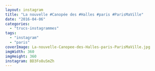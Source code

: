 ```yaml
---
layout: instagram
title: "La nouvelle #Canopée des #Halles #paris #ParisMaVille"
date: "2016-04-06"
categories: 
  - "trucs-instagrammes"
tags: 
  - "instagram"
  - "paris"
coverImage: La-nouvelle-Canopee-des-Halles-paris-ParisMaVille.jpg
imgWidth: 360
imgHeight: 360
instagram: BD3Fo8uSmZh
---
```

